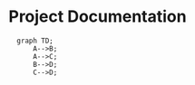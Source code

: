 # Project Documentation

```mermaid
  graph TD;
      A-->B;
      A-->C;
      B-->D;
      C-->D;
```
